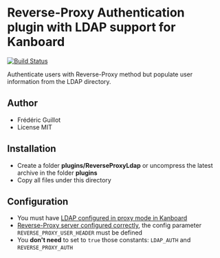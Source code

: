 Reverse-Proxy Authentication plugin with LDAP support for Kanboard
==================================================================

[![Build Status](https://travis-ci.org/kanboard/plugin-reverse-proxy-ldap.svg?branch=master)](https://travis-ci.org/kanboard/plugin-reverse-proxy-ldap)

Authenticate users with Reverse-Proxy method but populate user information from the LDAP directory.

Author
------

- Frédéric Guillot
- License MIT

Installation
------------

- Create a folder **plugins/ReverseProxyLdap** or uncompress the latest archive in the folder **plugins**
- Copy all files under this directory

Configuration
-------------

- You must have [LDAP configured in proxy mode in Kanboard](http://kanboard.net/documentation/ldap-authentication)
- [Reverse-Proxy server configured correctly](http://kanboard.net/documentation/reverse-proxy-authentication), the config parameter `REVERSE_PROXY_USER_HEADER` must be defined
- You **don't need** to set to `true` those constants: `LDAP_AUTH` and `REVERSE_PROXY_AUTH`
